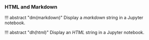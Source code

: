 ### HTML and Markdown

!!! abstract "dm(markdown)"
    Display a *markdown* string in a Jupyter notebook.

!!! abstract "dh(html)"
    Display an *HTML* string in a Jupyter notebook.
